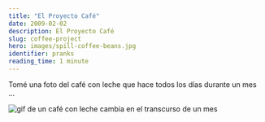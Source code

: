 ```yaml
---
title: "El Proyecto Café"
date: 2009-02-02
description: El Proyecto Café
slug: coffee-project
hero: images/spill-coffee-beans.jpg
identifier: pranks
reading_time: 1 minute
---
```


Tomé una foto del café con leche que hace todos los días durante un mes ...

![gif de un café con leche cambia en el transcurso de un mes](/posts/pranks/images/CoffeeProject.gif)
